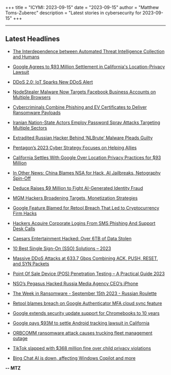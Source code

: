 +++
title = "ICYMI: 2023-09-15"
date = "2023-09-15"
author = "Matthew Toms-Zuberec"
description = "Latest stories in cybersecurity for 2023-09-15"
+++

---------------------------------------------------------------------------
## Latest Headlines
- [The Interdependence between Automated Threat Intelligence Collection and Humans](https://thehackernews.com/2023/09/the-interdependence-between-automated.html)

- [Google Agrees to $93 Million Settlement in California's Location-Privacy Lawsuit](https://thehackernews.com/2023/09/google-agrees-to-93-million-settlement.html)

- [DDoS 2.0: IoT Sparks New DDoS Alert](https://thehackernews.com/2023/09/ddos-20-iot-sparks-new-ddos-alert.html)

- [NodeStealer Malware Now Targets Facebook Business Accounts on Multiple Browsers](https://thehackernews.com/2023/09/nodestealer-malware-now-targets.html)

- [Cybercriminals Combine Phishing and EV Certificates to Deliver Ransomware Payloads](https://thehackernews.com/2023/09/cybercriminals-combine-phishing-and-ev.html)

- [Iranian Nation-State Actors Employ Password Spray Attacks Targeting Multiple Sectors](https://thehackernews.com/2023/09/iranian-nation-state-actors-employ.html)

- [Extradited Russian Hacker Behind ‘NLBrute’ Malware Pleads Guilty](https://www.securityweek.com/extradited-russian-hacker-behind-nlbrute-malware-pleads-guilty/)

- [Pentagon’s 2023 Cyber Strategy Focuses on Helping Allies](https://www.securityweek.com/pentagons-2023-cyber-strategy-focuses-on-helping-allies/)

- [California Settles With Google Over Location Privacy Practices for $93 Million](https://www.securityweek.com/california-settles-with-google-over-location-privacy-practices-for-93-million/)

- [In Other News: China Blames NSA for Hack, AI Jailbreaks, Netography Spin-Off](https://www.securityweek.com/in-other-news-china-blames-nsa-for-hack-ai-jailbreaks-netography-spin-off/)

- [Deduce Raises $9 Million to Fight AI-Generated Identity Fraud](https://www.securityweek.com/deduce-raises-9-million-to-fight-ai-generated-identity-fraud/)

- [MGM Hackers Broadening Targets, Monetization Strategies](https://www.securityweek.com/mgm-hackers-broadening-targets-monetization-strategies/)

- [Google Feature Blamed for Retool Breach That Led to Cryptocurrency Firm Hacks](https://www.securityweek.com/google-feature-blamed-for-retool-breach-that-led-to-cryptocurrency-firm-hacks/)

- [Hackers Acquire Corporate Logins From SMS Phishing And Support Desk Calls](https://cybersecuritynews.com/unc3944-hackers-acquire-corporate-logins/)

- [Caesars Entertainment Hacked: Over 6TB of Data Stolen](https://cybersecuritynews.com/caesars-entertainment-hacked/)

- [10 Best Single Sign-On (SSO) Solutions – 2023](https://cybersecuritynews.com/single-sign-on-solutions/)

- [Massive DDoS Attacks at 633.7 Gbps Combining ACK, PUSH, RESET, and SYN Packets](https://cybersecuritynews.com/massive-ddos-attack/)

- [Point Of Sale Device (POS) Penetration Testing – A Practical Guide 2023](https://cybersecuritynews.com/pos-device-penetration-testing/)

- [NSO’s Pegasus Hacked Russia Media Agency CEO’s iPhone](https://cybersecuritynews.com/nsos-pegasus-hacked-russia/)

- [The Week in Ransomware - September 15th 2023 - Russian Roulette](https://www.bleepingcomputer.com/news/security/the-week-in-ransomware-september-15th-2023-russian-roulette/)

- [Retool blames breach on Google Authenticator MFA cloud sync feature](https://www.bleepingcomputer.com/news/security/retool-blames-breach-on-google-authenticator-mfa-cloud-sync-feature/)

- [Google extends security update support for Chromebooks to 10 years](https://www.bleepingcomputer.com/news/security/google-extends-security-update-support-for-chromebooks-to-10-years/)

- [Google pays $93M to settle Android tracking lawsuit in California](https://www.bleepingcomputer.com/news/google/google-pays-93m-to-settle-android-tracking-lawsuit-in-california/)

- [ORBCOMM ransomware attack causes trucking fleet management outage](https://www.bleepingcomputer.com/news/security/orbcomm-ransomware-attack-causes-trucking-fleet-management-outage/)

- [TikTok slapped with $368 million fine over child privacy violations](https://www.bleepingcomputer.com/news/technology/tiktok-slapped-with-368-million-fine-over-child-privacy-violations/)

- [Bing Chat AI is down, affecting Windows Copilot and more](https://www.bleepingcomputer.com/news/microsoft/bing-chat-ai-is-down-affecting-windows-copilot-and-more/)

**-- MTZ**